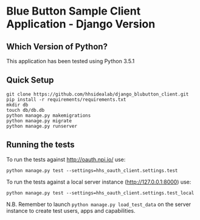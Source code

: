 Blue Button Sample Client Application - Django Version
====================================================

## Which Version of Python?

This application has been tested using Python 3.5.1

## Quick Setup

    git clone https://github.com/hhsidealab/django_blubutton_client.git
    pip install -r requirements/requirements.txt
    mkdir db
    touch db/db.db
    python manage.py makemigrations
    python manage.py migrate
    python manage.py runserver

## Running the tests

To run the tests against http://oauth.npi.io/ use:

    python manage.py test --settings=hhs_oauth_client.settings.test

To run the tests against a local server instance (http://127.0.0.1:8000) use:

    python manage.py test --settings=hhs_oauth_client.settings.test_local

N.B. Remember to launch ``python manage.py load_test_data`` on the server instance
to create test users, apps and capabilities.
